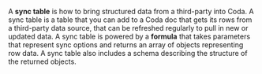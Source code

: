 A **sync table** is how to bring structured data from a third-party into Coda. A sync table is a table that you can add to a Coda doc that gets its rows from a third-party data source, that can be refreshed regularly to pull in new or updated data. A sync table is powered by a **formula** that takes parameters that represent sync options and returns an array of objects representing row data. A sync table also includes a schema describing the structure of the returned objects.
